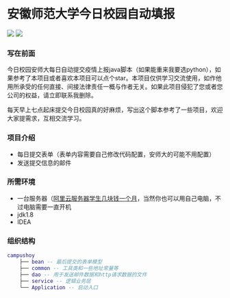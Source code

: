 # 安徽师范大学今日校园自动填报
![](https://img.shields.io/badge/build-passing-brightgreen) ![](https://img.shields.io/badge/Powered%20by-Damon-green)
### 写在前面

今日校园安师大每日自动提交疫情上报java脚本（如果能重来我要选python），如果参考了本项目或者喜欢本项目可以点个star。本项目仅供学习交流使用，如作他用所承受的任何直接、间接法律责任一概与作者无关。如果此项目侵犯了您或者您公司的权益，请立即联系我删除。


每天早上七点起床提交今日校园真的好麻烦，写出这个脚本参考了一些项目，欢迎大家提需求，互相交流学习。

### 项目介绍
- 每日提交表单（表单内容需要自己修改代码配置，安师大的可能不用配置）
- 发送提交信息的邮件

### 所需环境
- 一台服务器（[阿里云服务器学生几块钱一个月](https://www.aliyun.com/minisite/goods?userCode=ems3fhvr "阿里云服务器学生几块钱一个月")，当然你也可以用自己电脑，不过电脑需要一直开机
- jdk1.8
- IDEA

### 组织结构

``` lua
campushoy
	├── bean -- 最后提交的表单模型
	├── common -- 工具类和一些地址常量等
	├── dao -- 用于发送邮件数据和http请求数据的文件
	├── service -- 逻辑业务层
	└── Application -- 启动入口
